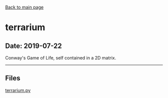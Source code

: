 [Back to main page](/)

# terrarium

## Date: 2019-07-22

Conway's Game of Life, self contained in a 2D matrix.

-----

## Files

[terrarium.py](terrarium.py)